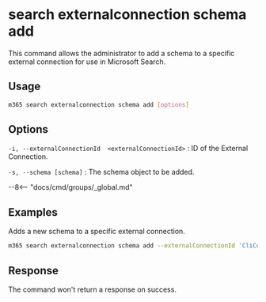 # search externalconnection schema add

This command allows the administrator to add a schema to a specific external connection for use in Microsoft Search.

## Usage

```sh
m365 search externalconnection schema add [options]
```

## Options

`-i, --externalConnectionId  <externalConnectionId>`
: ID of the External Connection.

`-s, --schema [schema]`
: The schema object to be added.

--8<-- "docs/cmd/groups/_global.md"

## Examples

Adds a new schema to a specific external connection.

```sh
m365 search externalconnection schema add --externalConnectionId 'CliConnectionId' --schema '{"baseType":"microsoft.graph.externalItem","properties":[{"name":"ticketTitle","type":"String","isSearchable":"true","isRetrievable":"true","labels":["title"]},{"name":"priority","type":"String","isQueryable":"true","isRetrievable":"true","isSearchable":"false"},{"name":"assignee","type":"String","isRetrievable":"true"}]}'
```

## Response

The command won't return a response on success.
